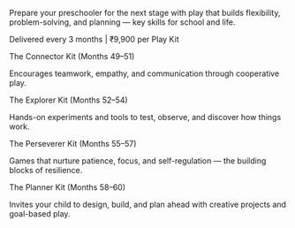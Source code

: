 Prepare your preschooler for the next stage with play that builds flexibility, problem-solving, and planning — key skills for school and life.

Delivered every 3 months | ₹9,900 per Play Kit

The Connector Kit (Months 49–51)

Encourages teamwork, empathy, and communication through cooperative play.

The Explorer Kit (Months 52–54)

Hands-on experiments and tools to test, observe, and discover how things work.

The Perseverer Kit (Months 55–57)

Games that nurture patience, focus, and self-regulation — the building blocks of resilience.

The Planner Kit (Months 58–60)

Invites your child to design, build, and plan ahead with creative projects and goal-based play.